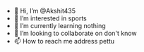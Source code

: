 - 👋 Hi, I’m @Akshit435
- 👀 I’m interested in sports
- 🌱 I’m currently learning nothing
- 💞️ I’m looking to collaborate on don't know
- 📫 How to reach me address pettu

<!---
Akshit435/Akshit435 is a ✨ special ✨ repository because its `README.md` (this file) appears on your GitHub profile.
You can click the Preview link to take a look at your changes.
--->
